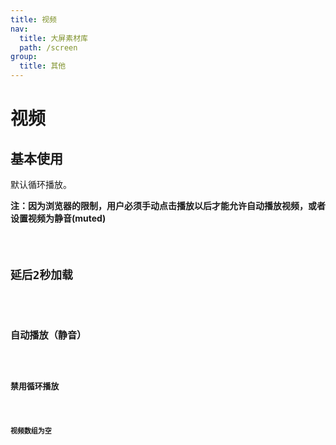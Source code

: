 ```yaml
---
title: 视频
nav:
  title: 大屏素材库
  path: /screen
group:
  title: 其他
---
```


# 视频

## 基本使用
默认循环播放。

**注：因为浏览器的限制，用户必须手动点击播放以后才能允许自动播放视频，或者设置视频为静音(muted)**

<code src="../../../example/VideoDemo/demo1.tsx" background="#fff">

## 延后2秒加载

<code src="../../../example/VideoDemo/demo2.tsx" background="#fff">

## 自动播放（静音）

<code src="../../../example/VideoDemo/demo3.tsx" background="#fff">

## 禁用循环播放

<code src="../../../example/VideoDemo/demo4.tsx" background="#fff">

## 视频数组为空

<code src="../../../example/VideoDemo/demo5.tsx" background="#fff">
